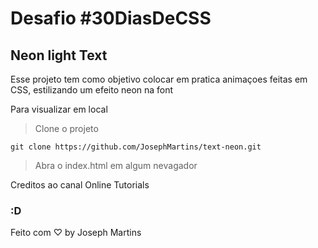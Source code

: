 # Desafio #30DiasDeCSS

## Neon light Text

Esse projeto tem como objetivo colocar em pratica animaçoes feitas em CSS, estilizando um efeito neon na font

Para visualizar em local

> Clone o projeto

```
git clone https://github.com/JosephMartins/text-neon.git

```

> Abra o index.html em algum nevagador


Creditos ao canal Online Tutorials


### :D

Feito com ♡ by Joseph Martins

